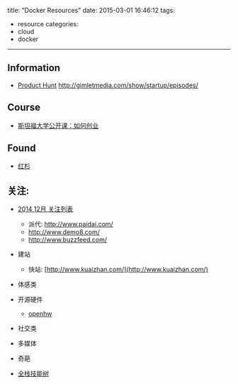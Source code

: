 title: "Docker Resources"
date: 2015-03-01 16:46:12
tags:
- resource
categories:
- cloud
- docker

---

## Information

- [Product Hunt](http://www.producthunt.com/)
http://gimletmedia.com/show/startup/episodes/

## Course
- [斯坦福大学公开课：如何创业](http://open.163.com/special/opencourse/startup.html)

## Found

- [红杉](http://www.sequoiacap.cn/en/)

## 关注:
- [2014 12月 关注列表]()
	- 派代: http://www.paidai.com/
	- http://www.demo8.com/
	- http://www.buzzfeed.com/

- 建站
	- 快站: [http://www.kuaizhan.com/](http://www.kuaizhan.com/)

- 体感类

- 开源硬件
	- [openhw](http://www.openhw.org)

- 社交类


- 多媒体


- 奇葩

- [全栈技能树](http://ag-qiniu.u.qiniudn.com/sk.jpg)
